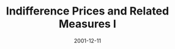 ---
abstract: ''
authors:
- Marek Straka
date: '2001-12-11'
featured: false
links:
- name: Publik
  url: https://publik.tuwien.ac.at/showentry.php?ID=115502&lang=2
publication: 'Talk: TU Vienna, Austria; 12-11-2001'
publication_types:
- '3'
publishDate: '2001-12-11'
title: Indifference Prices and Related Measures I
url_pdf: ''
---